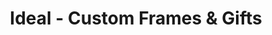 ---
title: "Ideal - Custom Frames & Gifts"
url: /stevens-point/ideal-custom-frames-and-gifts/
shop: frame
---